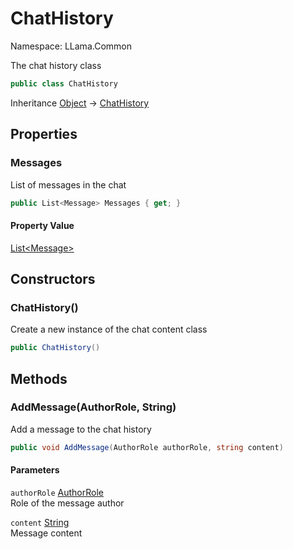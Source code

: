 # ChatHistory

Namespace: LLama.Common

The chat history class

```csharp
public class ChatHistory
```

Inheritance [Object](https://docs.microsoft.com/en-us/dotnet/api/system.object) → [ChatHistory](./llama.common.chathistory.md)

## Properties

### **Messages**

List of messages in the chat

```csharp
public List<Message> Messages { get; }
```

#### Property Value

[List&lt;Message&gt;](https://docs.microsoft.com/en-us/dotnet/api/system.collections.generic.list-1)<br>

## Constructors

### **ChatHistory()**

Create a new instance of the chat content class

```csharp
public ChatHistory()
```

## Methods

### **AddMessage(AuthorRole, String)**

Add a message to the chat history

```csharp
public void AddMessage(AuthorRole authorRole, string content)
```

#### Parameters

`authorRole` [AuthorRole](./llama.common.authorrole.md)<br>
Role of the message author

`content` [String](https://docs.microsoft.com/en-us/dotnet/api/system.string)<br>
Message content
